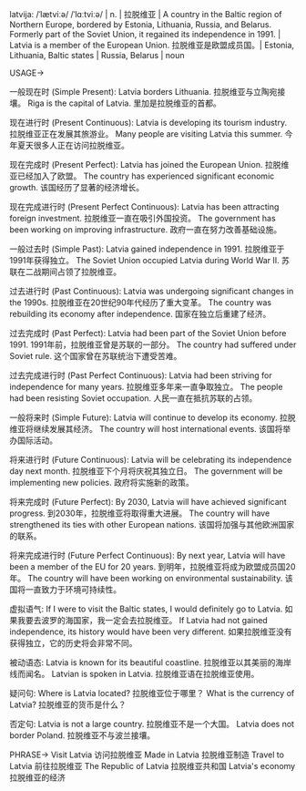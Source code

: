 latvija: /ˈlætviːə/ /ˈlɑːtviːə/ | n. | 拉脱维亚 |  A country in the Baltic region of Northern Europe, bordered by Estonia, Lithuania, Russia, and Belarus.  Formerly part of the Soviet Union, it regained its independence in 1991. | Latvia is a member of the European Union. 拉脱维亚是欧盟成员国。|  Estonia, Lithuania, Baltic states | Russia, Belarus | noun


USAGE->

一般现在时 (Simple Present):
Latvia borders Lithuania. 拉脱维亚与立陶宛接壤。
Riga is the capital of Latvia. 里加是拉脱维亚的首都。

现在进行时 (Present Continuous):
Latvia is developing its tourism industry. 拉脱维亚正在发展其旅游业。
Many people are visiting Latvia this summer. 今年夏天很多人正在访问拉脱维亚。

现在完成时 (Present Perfect):
Latvia has joined the European Union. 拉脱维亚已经加入了欧盟。
The country has experienced significant economic growth. 该国经历了显著的经济增长。

现在完成进行时 (Present Perfect Continuous):
Latvia has been attracting foreign investment. 拉脱维亚一直在吸引外国投资。
The government has been working on improving infrastructure. 政府一直在努力改善基础设施。

一般过去时 (Simple Past):
Latvia gained independence in 1991. 拉脱维亚于1991年获得独立。
The Soviet Union occupied Latvia during World War II.  苏联在二战期间占领了拉脱维亚。


过去进行时 (Past Continuous):
Latvia was undergoing significant changes in the 1990s. 拉脱维亚在20世纪90年代经历了重大变革。
The country was rebuilding its economy after independence. 国家在独立后重建了经济。

过去完成时 (Past Perfect):
Latvia had been part of the Soviet Union before 1991. 1991年前，拉脱维亚曾是苏联的一部分。
The country had suffered under Soviet rule.  这个国家曾在苏联统治下遭受苦难。

过去完成进行时 (Past Perfect Continuous):
Latvia had been striving for independence for many years. 拉脱维亚多年来一直争取独立。
The people had been resisting Soviet occupation. 人民一直在抵抗苏联的占领。

一般将来时 (Simple Future):
Latvia will continue to develop its economy. 拉脱维亚将继续发展其经济。
The country will host international events. 该国将举办国际活动。

将来进行时 (Future Continuous):
Latvia will be celebrating its independence day next month. 拉脱维亚下个月将庆祝其独立日。
The government will be implementing new policies. 政府将实施新的政策。

将来完成时 (Future Perfect):
By 2030, Latvia will have achieved significant progress. 到2030年，拉脱维亚将取得重大进展。
The country will have strengthened its ties with other European nations. 该国将加强与其他欧洲国家的联系。


将来完成进行时 (Future Perfect Continuous):
By next year, Latvia will have been a member of the EU for 20 years. 到明年，拉脱维亚将成为欧盟成员国20年。
The country will have been working on environmental sustainability. 该国将一直致力于环境可持续性。

虚拟语气:
If I were to visit the Baltic states, I would definitely go to Latvia. 如果我要去波罗的海国家，我一定会去拉脱维亚。
If Latvia had not gained independence, its history would have been very different. 如果拉脱维亚没有获得独立，它的历史将会非常不同。

被动语态:
Latvia is known for its beautiful coastline. 拉脱维亚以其美丽的海岸线而闻名。
Latvian is spoken in Latvia. 拉脱维亚语在拉脱维亚使用。

疑问句:
Where is Latvia located? 拉脱维亚位于哪里？
What is the currency of Latvia? 拉脱维亚的货币是什么？

否定句:
Latvia is not a large country. 拉脱维亚不是一个大国。
Latvia does not border Poland. 拉脱维亚不与波兰接壤。


PHRASE->
Visit Latvia  访问拉脱维亚
Made in Latvia 拉脱维亚制造
Travel to Latvia  前往拉脱维亚
The Republic of Latvia 拉脱维亚共和国
Latvia's economy 拉脱维亚的经济
